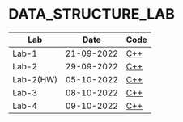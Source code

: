# DATA_STRUCTURE_LAB

|Lab|Date|Code|
|--------|--------|--------|
|Lab-1|21-09-2022|[C++](https://github.com/TheNurshed37/DATA_STRUCTURE_LAB/tree/main/LT1(22-46702-1))|
|Lab-2|29-09-2022|[C++](https://github.com/TheNurshed37/DATA_STRUCTURE_LAB/tree/main/LT2(22-46702-1))|
|Lab-2(HW)|05-10-2022|[C++](https://github.com/TheNurshed37/DATA_STRUCTURE_LAB/tree/main/LT2(HW)(22-46702-1))|
|Lab-3|08-10-2022|[C++](https://github.com/TheNurshed37/DATA_STRUCTURE_LAB/tree/main/LT3(22-46702-1))|
|Lab-4|09-10-2022|[C++](https://github.com/TheNurshed37/DATA_STRUCTURE_LAB/blob/main/LT-4(22-46702-1).zip)|
